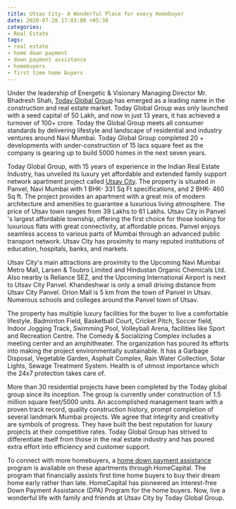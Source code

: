 ```yaml
---
title: Utsav City- A Wonderful Place for every Homebuyer
date: 2020-07-28 17:03:00 +05:30
categories:
- Real Estate
tags:
- real estate
- home down payment
- down payment assistance
- homebuyers
- first time home buyers
---
```


Under the leadership of Energetic & Visionary Managing Director Mr. Bhadresh Shah, [Today Global Group](https://homecapital.in/offering/developer/today-global) has emerged as a leading name in the construction and real estate market. Today Global Group was only launched with a seed capital of 50 Lakh, and now in just 13 years, it has achieved a turnover of 100+ crore. Today the Global Group meets all consumer standards by delivering lifestyle and landscape of residential and industry ventures around Navi Mumbai. Today Global Group completed 20 + developments with under-construction of 15 lacs square feet as the company is gearing up to build 5000 homes in the next seven years.

Today Global Group, with 15 years of experience in the Indian Real Estate Industry, has unveiled its luxury yet affordable and extended family support network apartment project called [Utsav City](https://homecapital.in/property/127/utsav-city-1-bhk). The property is situated in Panvel, Navi Mumbai with 1 BHK- 331 Sq Ft specifications, and 2 BHK- 460 Sq ft. The project provides an apartment with a great mix of modern architecture and amenities to guarantee a luxurious living atmosphere. The price of Utsav town ranges from 39 Lakhs to 61 Lakhs. Utsav City in Panvel 's largest affordable township, offering the first choice for those looking for luxurious flats with great connectivity, at affordable prices. Panvel enjoys seamless access to various parts of Mumbai through an advanced public transport network. Utsav City has proximity to many reputed institutions of education, hospitals, banks, and markets.

Utsav City's main attractions are proximity to the Upcoming Navi Mumbai Metro Mall, Larsen & Toubro Limited and Hindustan Organic Chemicals Ltd. Also nearby is Reliance SEZ, and the Upcoming International Airport is next to Utsav City Panvel. Khandeshwar is only a small driving distance from Utsav City Panvel.  Orion Mall is 5 km from the town of Panvel in Utsav. Numerous schools and colleges around the Panvel town of Utsav.

The property has multiple luxury facilities for the buyer to live a comfortable lifestyle. Badminton Field, Basketball Court, Cricket Pitch, Soccer field, Indoor Jogging Track, Swimming Pool, Volleyball Arena, facilities like Sport and Recreation Centre. The Comedy & Socializing Complex includes a meeting center and an amphitheater. The organization has poured its efforts into making the project environmentally sustainable. It has a Garbage Disposal, Vegetable Garden, Asphalt Complex, Rain Water Collection, Solar Lights, Sewage Treatment System. Health is of utmost importance which the 24x7 protection takes care of.

More than 30 residential projects have been completed by the Today global group since its inception. The group is currently under construction of 1.5 million square feet/5000 units. An accomplished management team with a proven track record, quality construction history, prompt completion of several landmark Mumbai projects. We agree that integrity and creativity are symbols of progress. They have built the best reputation for luxury projects at their competitive rates. Today Global Group has strived to differentiate itself from those in the real estate industry and has poured extra effort into efficiency and customer support.

To connect with more homebuyers, a [home down payment assistance](https://homecapital.in/contact-us) program is available on these apartments through HomeCapital. The program that financially assists first time home buyers to buy their dream home early rather than late. HomeCapital has pioneered an interest-free Down Payment Assistance (DPA) Program for the home buyers.
Now, live a wonderful life with family and friends at Utsav City by Today Global Group.


